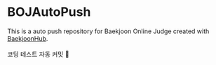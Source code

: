 # BOJAutoPush
This is a auto push repository for Baekjoon Online Judge created with [BaekjoonHub](https://github.com/BaekjoonHub/BaekjoonHub).
<br>
<br> 코딩 테스트 자동 커밋 🍙</br>
